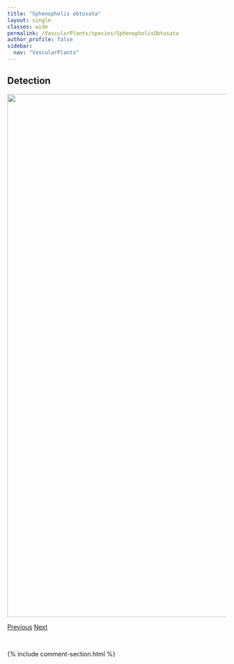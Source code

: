 ```yaml
---
title: "Sphenopholis obtusata"
layout: single
classes: wide
permalink: /VascularPlants/species/SphenopholisObtusata
author_profile: false
sidebar:
  nav: "VascularPlants"
---
```


<h2>Detection</h2>

<a href="https://drive.google.com/uc?export=view&id=1UkIULSoYRjtsBHKBr6HuKTsMSNASjaic">
<img src="https://drive.google.com/uc?export=view&id=1UkIULSoYRjtsBHKBr6HuKTsMSNASjaic" height = "1200" width = "800">
</a>


<a href="/DevelopmentWebsite/VascularPlants/species/SphenopholisIntermedia" class="pagination--pager" title="Sphenopholis intermedia">Previous</a> <a href="/DevelopmentWebsite/VascularPlants/species/SpinulumAnnotinum" class="pagination--pager" title="Spinulum annotinum">Next</a>

<p>&nbsp;</p>

{% include comment-section.html %}
